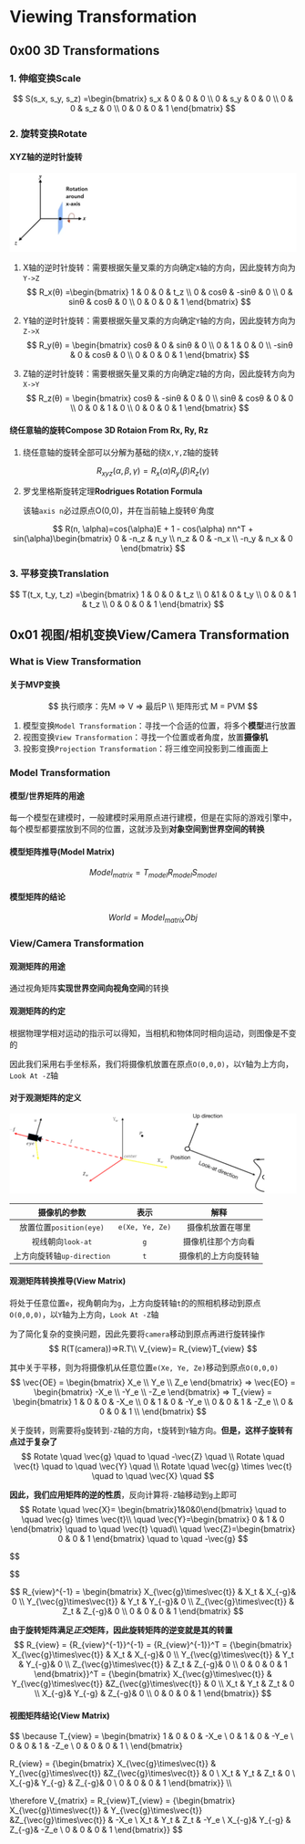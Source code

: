# Viewing Transformation

## 0x00 3D Transformations

### 1. 伸缩变换Scale

$$
S(s_x, s_y, s_z) =\begin{bmatrix} 
s_x & 0 & 0 & 0 \\  
0 & s_y & 0 & 0 \\  
0 & 0 & s_z & 0 \\  
0 & 0 & 0 & 1 
\end{bmatrix}
$$



### 2. 旋转变换Rotate

#### XYZ轴的逆时针旋转

![rotate](./assets/rotate.png)

1. X轴的逆时针旋转：需要根据矢量叉乘的方向确定`X`轴的方向，因此旋转方向为`Y->Z`
   $$
   R_x(θ) =\begin{bmatrix} 
   1 & 0 & 0 & t_z \\  
   0 & cosθ & -sinθ & 0 \\  
   0 & sinθ & cosθ & 0 \\  
   0 & 0 & 0 & 1 
   \end{bmatrix}
   $$
   

2. Y轴的逆时针旋转：需要根据矢量叉乘的方向确定`Y`轴的方向，因此旋转方向为`Z->X`
   $$
   R_y(θ) = \begin{bmatrix} 
   cosθ & 0 & sinθ & 0 \\  
   0 & 1 & 0 & 0 \\  
   -sinθ & 0 & cosθ & 0 \\  
   0 & 0 & 0 & 1 
   \end{bmatrix}
   $$
   

3. Z轴的逆时针旋转：需要根据矢量叉乘的方向确定`Z`轴的方向，因此旋转方向为`X->Y`
   $$
   R_z(θ) = \begin{bmatrix} 
   cosθ & -sinθ & 0 & 0 \\  
   sinθ & cosθ & 0 & 0 \\  
   0 & 0 & 1 & 0 \\  
   0 & 0 & 0 & 1 
   \end{bmatrix}
   $$




#### 绕任意轴的旋转Compose 3D Rotaion From Rx, Ry, Rz

1. 绕任意轴的旋转全部可以分解为基础的绕`X,Y,Z`轴的旋转

$$
R_{xyz}(\alpha,\beta,\gamma)=R_x(\alpha)R_y(\beta)R_z(\gamma)
$$



2. 罗戈里格斯旋转定理**Rodrigues Rotation Formula**

   该轴`axis n`必过原点O(0,0)，并在当前轴上旋转θ`角度

$$
R(n, \alpha)=cos(\alpha)E + 1 - cos(\alpha) nn^T + sin(\alpha)\begin{bmatrix} 
0 & -n_z & n_y \\  
n_z & 0 & -n_x \\  
-n_y & n_x & 0 
\end{bmatrix}
$$



### 3. 平移变换Translation

$$
T(t_x, t_y, t_z) =\begin{bmatrix} 
1 & 0 & 0 & t_z \\  
0 &1 & 0 & t_y \\  
0 & 0 & 1 & t_z \\  
0 & 0 & 0 & 1 
\end{bmatrix}
$$



## 0x01 视图/相机变换View/Camera Transformation

### What is View Transformation

#### 关于MVP变换

$$
执行顺序：先M => V => 最后P \\
矩阵形式 M = PVM
$$

1. 模型变换`Model Transformation`：寻找一个合适的位置，将多个**模型**进行放置
2. 视图变换`View Transformation`：寻找一个位置或者角度，放置**摄像机**
3. 投影变换`Projection Transformation`：将三维空间投影到二维画面上



### Model Transformation

#### 模型/世界矩阵的用途

每一个模型在建模时，一般建模时采用原点进行建模，但是在实际的游戏引擎中，每个模型都要摆放到不同的位置，这就涉及到**对象空间到世界空间的转换**

#### 模型矩阵推导(Model Matrix)

$$
Model_{matrix} = T_{model}R_{model}S_{model}
$$



#### 模型矩阵的结论

$$
World = Model_{matrix} Obj
$$



### View/Camera Transformation

#### 观测矩阵的用途

通过视角矩阵**实现世界空间向视角空间**的转换

#### 观测矩阵的约定

根据物理学相对运动的指示可以得知，当相机和物体同时相向运动，则图像是不变的

因此我们采用右手坐标系，我们将摄像机放置在原点`O(0,0,0)`，以`Y`轴为上方向，`Look At -Z`轴

#### 对于观测矩阵的定义

<img src="./assets/view_camera.png" alt="view_camera"  />

|        摄像机的参数        |      表示       |         解释         |
| :------------------------: | :-------------: | :------------------: |
|  放置位置`position(eye)`   | `e(Xe, Ye, Ze)` |   摄像机放置在哪里   |
|     视线朝向`look-at`      |       `g`       |  摄像机往那个方向看  |
| 上方向旋转轴`up-direction` |       `t`       | 摄像机的上方向旋转轴 |



#### 观测矩阵转换推导(View Matrix)

将处于任意位置`e`，视角朝向为`g`，上方向旋转轴`t`的的照相机移动到原点`O(0,0,0)`，以`Y`轴为上方向，`Look At -Z`轴

为了简化复杂的变换问题，因此先要将`camera`移动到原点再进行旋转操作
$$
R(T(camera))=>R.T\\
V_{view}= R_{view}T_{view}
$$



其中关于平移，则为将摄像机从任意位置`e(Xe, Ye, Ze)`移动到原点`O(0,0,0)`
$$
\vec{OE} = \begin{bmatrix} X_e \\ Y_e \\ Z_e \end{bmatrix} =>
\vec{EO} = \begin{bmatrix} -X_e \\ -Y_e \\ -Z_e \end{bmatrix} =>
T_{view} = \begin{bmatrix} 
1 & 0 & 0 & -X_e \\ 
0 & 1 & 0 & -Y_e \\ 
0 & 0 & 1 & -Z_e \\
0 & 0 & 0 & 1 \\ 
\end{bmatrix}
$$



关于旋转，则需要将`g`旋转到`-Z`轴的方向，`t`旋转到`Y`轴方向。**但是，这样子旋转有点过于复杂了**
$$
Rotate \quad \vec{g} \quad to \quad -\vec{Z} \quad \\
Rotate \quad \vec{t} \quad to \quad \vec{Y} \quad \\
Rotate \quad \vec{g} \times \vec{t} \quad to \quad \vec{X} \quad
$$



**因此，我们应用矩阵的逆的性质**，反向计算将`-Z`轴移动到`g`上即可
$$
Rotate \quad \vec{X}= \begin{bmatrix}1&0&0\end{bmatrix} \quad to \quad \vec{g} \times \vec{t}\\
\quad  \vec{Y}=\begin{bmatrix} 0 & 1 & 0 \end{bmatrix}  \quad to \quad \vec{t} \quad\\
\quad \vec{Z}=\begin{bmatrix} 0 & 0 & 1 \end{bmatrix}  \quad to \quad -\vec{g}
$$

$$

$$

$$
R_{view}^{-1} = 
\begin{bmatrix} 
X_{\vec{g}\times\vec{t}} & X_t & X_{-g}& 0 \\
Y_{\vec{g}\times\vec{t}} & Y_t & Y_{-g}& 0 \\
Z_{\vec{g}\times\vec{t}} & Z_t & Z_{-g}& 0 \\
0 & 0 & 0 & 1
\end{bmatrix}
$$



**由于旋转矩阵满足*正交*矩阵，因此旋转矩阵的逆变就是其的转置**
$$
R_{view} = {R_{view}^{-1}}^{-1} = {R_{view}^{-1}}^T 
= {\begin{bmatrix} 
X_{\vec{g}\times\vec{t}} & X_t & X_{-g}& 0 \\
Y_{\vec{g}\times\vec{t}} & Y_t & Y_{-g}& 0 \\
Z_{\vec{g}\times\vec{t}} & Z_t & Z_{-g}& 0 \\
0 & 0 & 0 & 1
\end{bmatrix}}^T
= {\begin{bmatrix} 
X_{\vec{g}\times\vec{t}} & Y_{\vec{g}\times\vec{t}} &Z_{\vec{g}\times\vec{t}}  & 0 \\
X_t & Y_t & Z_t & 0 \\
 X_{-g}&  Y_{-g} & Z_{-g}& 0 \\
0 & 0 & 0 & 1
\end{bmatrix}}
$$



#### 视图矩阵结论(View Matrix)

$$
\because T_{view} = \begin{bmatrix} 
1 & 0 & 0 & -X_e \\ 
0 & 1 & 0 & -Y_e \\ 
0 & 0 & 1 & -Z_e \\
0 & 0 & 0 & 1 \\ 
\end{bmatrix} 

R_{view} = 
{\begin{bmatrix} 
X_{\vec{g}\times\vec{t}} & Y_{\vec{g}\times\vec{t}} &Z_{\vec{g}\times\vec{t}}  & 0 \\
X_t & Y_t & Z_t & 0 \\
 X_{-g}&  Y_{-g} & Z_{-g}& 0 \\
0 & 0 & 0 & 1
\end{bmatrix}} \\\\


\therefore 
V_{matrix} = R_{view}T_{view} = 
{\begin{bmatrix} 
X_{\vec{g}\times\vec{t}} & Y_{\vec{g}\times\vec{t}} &Z_{\vec{g}\times\vec{t}}  &  -X_e \\
X_t & Y_t & Z_t & -Y_e \\
 X_{-g}&  Y_{-g} & Z_{-g}& -Z_e \\
0 & 0 & 0 & 1
\end{bmatrix}}
$$
